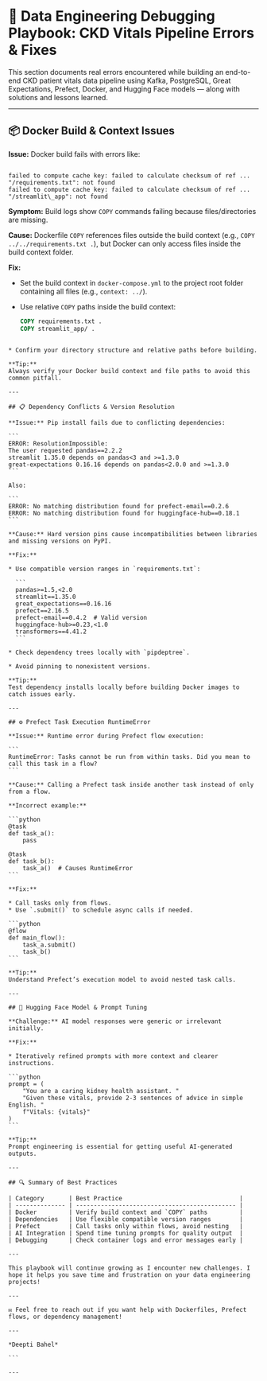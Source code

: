 
# 🧰 Data Engineering Debugging Playbook: CKD Vitals Pipeline Errors & Fixes

This section documents real errors encountered while building an end-to-end CKD patient vitals data pipeline using Kafka, PostgreSQL, Great Expectations, Prefect, Docker, and Hugging Face models — along with solutions and lessons learned.

---

## 📦 Docker Build & Context Issues

**Issue:** Docker build fails with errors like:

```

failed to compute cache key: failed to calculate checksum of ref ... "/requirements.txt": not found
failed to compute cache key: failed to calculate checksum of ref ... "/streamlit\_app": not found

````

**Symptom:** Build logs show `COPY` commands failing because files/directories are missing.

**Cause:** Dockerfile `COPY` references files outside the build context (e.g., `COPY ../../requirements.txt .`), but Docker can only access files inside the build context folder.

**Fix:**  
- Set the build context in `docker-compose.yml` to the project root folder containing all files (e.g., `context: ../`).
- Use relative `COPY` paths inside the build context:

  ```dockerfile
  COPY requirements.txt .
  COPY streamlit_app/ .
````

* Confirm your directory structure and relative paths before building.

**Tip:**
Always verify your Docker build context and file paths to avoid this common pitfall.

---

## 📋 Dependency Conflicts & Version Resolution

**Issue:** Pip install fails due to conflicting dependencies:

```
ERROR: ResolutionImpossible:
The user requested pandas==2.2.2
streamlit 1.35.0 depends on pandas<3 and >=1.3.0
great-expectations 0.16.16 depends on pandas<2.0.0 and >=1.3.0
```

Also:

```
ERROR: No matching distribution found for prefect-email==0.2.6
ERROR: No matching distribution found for huggingface-hub==0.18.1
```

**Cause:** Hard version pins cause incompatibilities between libraries and missing versions on PyPI.

**Fix:**

* Use compatible version ranges in `requirements.txt`:

  ```
  pandas>=1.5,<2.0
  streamlit==1.35.0
  great_expectations==0.16.16
  prefect==2.16.5
  prefect-email==0.4.2  # Valid version
  huggingface-hub>=0.23,<1.0
  transformers==4.41.2
  ```

* Check dependency trees locally with `pipdeptree`.

* Avoid pinning to nonexistent versions.

**Tip:**
Test dependency installs locally before building Docker images to catch issues early.

---

## ⚙️ Prefect Task Execution RuntimeError

**Issue:** Runtime error during Prefect flow execution:

```
RuntimeError: Tasks cannot be run from within tasks. Did you mean to call this task in a flow?
```

**Cause:** Calling a Prefect task inside another task instead of only from a flow.

**Incorrect example:**

```python
@task
def task_a():
    pass

@task
def task_b():
    task_a()  # Causes RuntimeError
```

**Fix:**

* Call tasks only from flows.
* Use `.submit()` to schedule async calls if needed.

```python
@flow
def main_flow():
    task_a.submit()
    task_b()
```

**Tip:**
Understand Prefect’s execution model to avoid nested task calls.

---

## 🤖 Hugging Face Model & Prompt Tuning

**Challenge:** AI model responses were generic or irrelevant initially.

**Fix:**

* Iteratively refined prompts with more context and clearer instructions.

```python
prompt = (
    "You are a caring kidney health assistant. "
    "Given these vitals, provide 2-3 sentences of advice in simple English. "
    f"Vitals: {vitals}"
)
```

**Tip:**
Prompt engineering is essential for getting useful AI-generated outputs.

---

## 🔍 Summary of Best Practices

| Category       | Best Practice                                 |
| -------------- | --------------------------------------------- |
| Docker         | Verify build context and `COPY` paths         |
| Dependencies   | Use flexible compatible version ranges        |
| Prefect        | Call tasks only within flows, avoid nesting   |
| AI Integration | Spend time tuning prompts for quality output  |
| Debugging      | Check container logs and error messages early |

---

This playbook will continue growing as I encounter new challenges. I hope it helps you save time and frustration on your data engineering projects!

---

✉️ Feel free to reach out if you want help with Dockerfiles, Prefect flows, or dependency management!

---

*Deepti Bahel*

```

---

